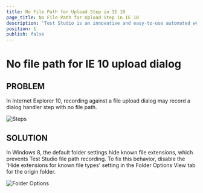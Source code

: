 ```yaml
---
title: No File Path for Upload Step in IE 10
page_title: No File Path for Upload Step in IE 10
description: "Test Studio is an innovative and easy-to-use automated web, WPF and load testing solution. Test Studio tests support essential technologies like ASP.NET AJAX, Silverlight, PHP and MVC. HTML5, Testing framework, functional testing, performance testing, load testing, exploratory testing, manual testing."
position: 1
publish: false
---
```

# No file path for IE 10 upload dialog

## PROBLEM

In Internet Explorer 10, recording against a file upload dialog may record a dialog handler step with no file path.

![Steps][1]

## SOLUTION

In Windows 8, the default folder settings hide known file extensions, which prevents Test Studio file path recording. To fix this behavior, disable the 'Hide extensions for known file types' setting in the Folder Options View tab for the origin folder.

![Folder Options][2]

[1]: /img/troubleshooting-guide/recording-problems-tg/no-file-path-ie10/fig1.png
[2]: /img/troubleshooting-guide/recording-problems-tg/no-file-path-ie10/fig2.png